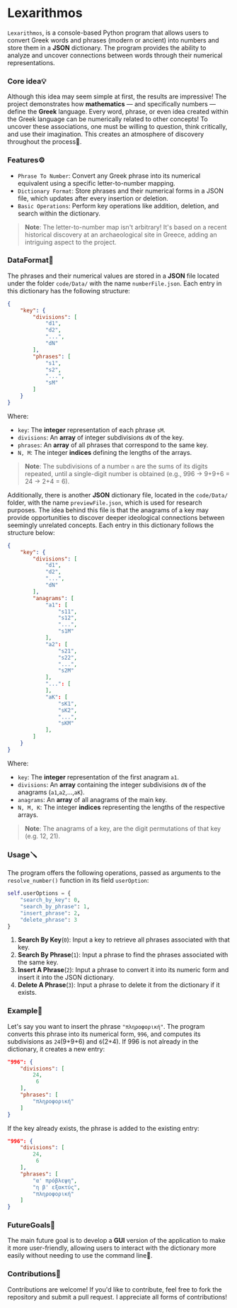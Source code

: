 # Lexarithmos

`Lexarithmos`, is a console-based Python program that allows users to convert Greek words and phrases (modern or ancient) into numbers and store them in a **JSON** dictionary. The program provides the ability to analyze and uncover connections between words through their numerical representations.

### Core idea💡

Although this idea may seem simple at first, the results are impressive! The project demonstrates how **mathematics** — and specifically numbers — define the **Greek** language. Every word, phrase, or even idea created within the Greek language can be numerically related to other concepts! To uncover these associations, one must be willing to question, think critically, and use their imagination. This creates an atmosphere of discovery throughout the process🙂.

### Features⚙️

 * `Phrase To Number`: Convert any Greek phrase into its numerical equivalent using a specific letter-to-number mapping.
 * `Dictionary Format`: Store phrases and their numerical forms in a JSON file, which updates after every insertion or deletion.
 * `Basic Operations`: Perform key operations like addition, deletion, and search within the dictionary.

> **Note**: The letter-to-number map isn't arbitrary! It's based on a recent historical discovery at an archaeological site in Greece, adding an intriguing aspect to the project.

### DataFormat📄

The phrases and their numerical values are stored in a **JSON** file located under the folder `code/Data/` with the name `numberFile.json`. Each entry in this dictionary has the following structure:

```json
{
    "key": {
        "divisions": [
            "d1",
            "d2",
            "...",
            "dN"
        ],
        "phrases": [
            "s1",
            "s2",
            "...",
            "sM"
        ]
    }
}
```

Where:

 * `key`: The **integer** representation of each phrase `sM`.
 * `divisions`: An **array** of integer subdivisions `dN` of the key.
 * `phrases`: An **array** of all phrases that correspond to the same key.
 * `N, M`: The integer **indices** defining the lengths of the arrays.

> **Note**: The subdivisions of a number `n` are the sums of its digits repeated, until a single-digit number is obtained (e.g., 996 → 9+9+6 = 24 → 2+4 = 6).

Additionally, there is another **JSON** dictionary file, located in the `code/Data/` folder, with the name `previewFile.json`, which is used for research purposes. The idea behind this file is that the anagrams of a key may provide opportunities to discover deeper ideological connections between seemingly unrelated concepts. Each entry in this dictionary follows the structure below:

```json
{
    "key": {
        "divisions": [
            "d1",
            "d2",
            "...",
            "dN"
        ],
        "anagrams": [
            "a1": [
                "s11",
                "s12",
                "...",
                "s1M"
            ],
            "a2": [
                "s21",
                "s22",
                "...",
                "s2M"
            ],
            "...": [
            ],
            "aK": [
                "sK1",
                "sK2",
                "...",
                "sKM"
            ],
        ]
    }
}
```

Where:

 * `key`: The **integer** representation of the first anagram `a1`.
 * `divisions`: An **array** containing the integer subdivisions `dN` of the anagrams (`a1`,`a2`,...,`aK`).
 * `anagrams`: An **array** of all anagrams of the main key.
 * `N, M, K`: The integer **indices** representing the lengths of the respective arrays.

> **Note**: The anagrams of a key, are the digit permutations of that key (e.g. 12, 21).

### Usage🪛

The program offers the following operations, passed as arguments to the `resolve_number()` function in its field `userOption`:

```python
self.userOptions = {
    "search_by_key": 0,
    "search_by_phrase": 1,
    "insert_phrase": 2,
    "delete_phrase": 3
}
```

 1. **Search By Key**(`0`): Input a key to retrieve all phrases associated with that key.
 2. **Search By Phrase**(`1`): Input a phrase to find the phrases associated with the same key.
 4. **Insert A Phrase**(`2`): Input a phrase to convert it into its numeric form and insert it into the JSON dictionary.
 6. **Delete A Phrase**(`3`): Input a phrase to delete it from the dictionary if it exists.

### Example💭

Let's say you want to insert the phrase `"πληροφορική"`. The program converts this phrase into its numerical form, `996`, and computes its subdivisions as `24`(9+9+6) and `6`(2+4). If 996 is not already in the dictionary, it creates a new entry:

```json
"996": {
    "divisions": [
        24,
         6
    ],
    "phrases": [
        "πληροφορική"
    ]
}
```

If the key already exists, the phrase is added to the existing entry:

```json
"996": {
    "divisions": [
        24,
         6
    ],
    "phrases": [
        "α' πρόβλεψη",
        "η β' εξακτύς",
        "πληροφορική"
    ]
}
```

### FutureGoals🔮

The main future goal is to develop a **GUI** version of the application to make it more user-friendly, allowing users to interact with the dictionary more easily without needing to use the command line🙂.

### Contributions🫴

Contributions are welcome! If you'd like to contribute, feel free to fork the repository and submit a pull request. I appreciate all forms of contributions!
